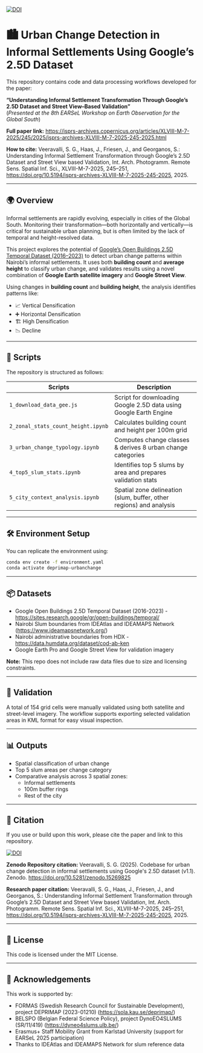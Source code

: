 [![DOI](https://zenodo.org/badge/DOI/10.5281/zenodo.15269825.svg)](https://doi.org/10.5281/zenodo.15269825)

# 🏙️ Urban Change Detection in Informal Settlements Using Google’s 2.5D Dataset

This repository contains code and data processing workflows developed for the paper:

**“Understanding Informal Settlement Transformation Through Google’s 2.5D Dataset and Street View–Based Validation”**  
(*Presented at the 8th EARSeL Workshop on Earth Observation for the Global South*)

**Full paper link:** https://isprs-archives.copernicus.org/articles/XLVIII-M-7-2025/245/2025/isprs-archives-XLVIII-M-7-2025-245-2025.html

**How to cite:**
Veeravalli, S. G., Haas, J., Friesen, J., and Georganos, S.: Understanding Informal Settlement Transformation through Google’s 2.5D Dataset and Street View based Validation, Int. Arch. Photogramm. Remote Sens. Spatial Inf. Sci., XLVIII-M-7-2025, 245–251, https://doi.org/10.5194/isprs-archives-XLVIII-M-7-2025-245-2025, 2025.

---

## 🌍 Overview

Informal settlements are rapidly evolving, especially in cities of the Global South. Monitoring their transformation—both horizontally and vertically—is critical for sustainable urban planning, but is often limited by the lack of temporal and height-resolved data.

This project explores the potential of [Google’s Open Buildings 2.5D Temporal Dataset (2016–2023)](https://sites.research.google/gr/open-buildings/temporal) to detect urban change patterns within Nairobi’s informal settlements. It uses both **building count** and **average height** to classify urban change, and validates results using a novel combination of **Google Earth satellite imagery** and **Google Street View**.

Using changes in **building count** and **building height**, the analysis identifies patterns like:

- 📈 Vertical Densification  
- ➕ Horizontal Densification  
- 🏗️ High Densification  
- 📉 Decline  

---

## 📂 Scripts

The repository is structured as follows:

| Scripts | Description |
|----------|-------------|
| `1_download_data_gee.js` | Script for downloading Google 2.5D data using Google Earth Engine |
| `2_zonal_stats_count_height.ipynb` | Calculates building count and height per 100m grid |
| `3_urban_change_typology.ipynb` | Computes change classes & derives 8 urban change categories |
| `4_top5_slum_stats.ipynb` | Identifies top 5 slums by area and prepares validation stats |
| `5_city_context_analysis.ipynb` | Spatial zone delineation (slum, buffer, other regions) and analysis |

---

## 🛠️ Environment Setup

You can replicate the environment using:

```bash
conda env create -f environment.yaml
conda activate deprimap-urbanchange
```
---

## 📦 Datasets
* Google Open Buildings 2.5D Temporal Dataset (2016-2023) - https://sites.research.google/gr/open-buildings/temporal/
* Nairobi Slum boundaries from IDEAtlas and IDEAMAPS Network (https://www.ideamapsnetwork.org/)
* Nairobi administrative boundaries from HDX - https://data.humdata.org/dataset/cod-ab-ken
* Google Earth Pro and Google Street View for validation imagery

**Note:** This repo does not include raw data files due to size and licensing constraints.

---

## 🧪 Validation
A total of 154 grid cells were manually validated using both satellite and street-level imagery. The workflow supports exporting selected validation areas in KML format for easy visual inspection.

---

## 📊 Outputs
- Spatial classification of urban change
- Top 5 slum areas per change category
- Comparative analysis across 3 spatial zones:
    - Informal settlements
    - 100m buffer rings
    - Rest of the city
---

## 📝 Citation
If you use or build upon this work, please cite the paper and link to this repository.

[![DOI](https://zenodo.org/badge/DOI/10.5281/zenodo.15269825.svg)](https://doi.org/10.5281/zenodo.15269825)

**Zenodo Repository citation:**
Veeravalli, S. G. (2025). Codebase for urban change detection in informal settlements using Google's 2.5D dataset (v1.1). Zenodo. https://doi.org/10.5281/zenodo.15269825

**Research paper citation:**
Veeravalli, S. G., Haas, J., Friesen, J., and Georganos, S.: Understanding Informal Settlement Transformation through Google’s 2.5D Dataset and Street View based Validation, Int. Arch. Photogramm. Remote Sens. Spatial Inf. Sci., XLVIII-M-7-2025, 245–251, https://doi.org/10.5194/isprs-archives-XLVIII-M-7-2025-245-2025, 2025.

---

## 📄 License
This code is licensed under the MIT License.

---

## 🙏 Acknowledgements
This work is supported by:
* FORMAS (Swedish Research Council for Sustainable Development), project DEPRIMAP (2023-01210) (https://sola.kau.se/deprimap/)
* BELSPO (Belgian Federal Science Policy), project DynoEO4SLUMS (SR/11/419) (https://dyneo4slums.ulb.be/)
* Erasmus+ Staff Mobility Grant from Karlstad University (support for EARSeL 2025 participation)
* Thanks to IDEAtlas and IDEAMAPS Network for slum reference data

